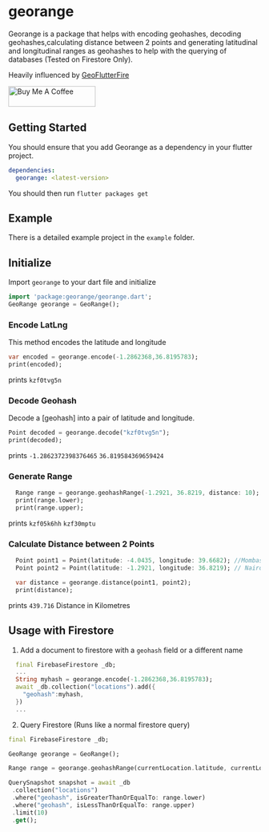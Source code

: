 # georange

Georange is a package that helps with encoding geohashes, decoding geohashes,calculating distance between 2 points and generating latitudinal and longitudinal ranges as geohashes to help with the querying of databases (Tested on Firestore Only).

Heavily influenced by [GeoFlutterFire](https://github.com/DarshanGowda0/GeoFlutterFire)

<a href="https://www.buymeacoffee.com/cngeru" target="_blank"><img src="https://cdn.buymeacoffee.com/buttons/default-orange.png" alt="Buy Me A Coffee" height="41" width="174"></a>

## Getting Started

You should ensure that you add Georange as a dependency in your flutter project.

```yaml
dependencies:
  georange: <latest-version>
```

You should then run `flutter packages get`

## Example

There is a detailed example project in the `example` folder.

## Initialize

Import `georange` to your dart file and initialize

```dart
import 'package:georange/georange.dart';
GeoRange georange = GeoRange();
```

### Encode LatLng

This method encodes the latitude and longitude
  ```dart
  var encoded = georange.encode(-1.2862368,36.8195783);
  print(encoded);
  ```
  prints `kzf0tvg5n`

### Decode Geohash

Decode a [geohash] into a pair of latitude and longitude.
  ```dart
  Point decoded = georange.decode("kzf0tvg5n");
  print(decoded);
  ```
  prints 
  `-1.2862372398376465`
  `36.819584369659424`

### Generate Range

```dart
  Range range = georange.geohashRange(-1.2921, 36.8219, distance: 10);
  print(range.lower);
  print(range.upper);
```
  prints 
  `kzf05k6hh`
  `kzf30mptu`

### Calculate Distance between 2 Points

```dart 
  Point point1 = Point(latitude: -4.0435, longitude: 39.6682); //Mombasa
  Point point2 = Point(latitude: -1.2921, longitude: 36.8219); // Nairobi

  var distance = georange.distance(point1, point2);
  print(distance);
```
prints 
  `439.716` Distance in Kilometres

## Usage with Firestore
1. Add a document to firestore with a `geohash` field  or a different name

``` dart
  final FirebaseFirestore _db;
  ...
  String myhash = georange.encode(-1.2862368,36.8195783);
  await _db.collection("locations").add({
    "geohash":myhash,
  })
  ...
```

2. Query Firestore (Runs like a normal firestore query)
 ```dart
 final FirebaseFirestore _db;

 GeoRange georange = GeoRange();

 Range range = georange.geohashRange(currentLocation.latitude, currentLocation.longitude, distance:10);

 QuerySnapshot snapshot = await _db
  .collection("locations")
  .where("geohash", isGreaterThanOrEqualTo: range.lower)
  .where("geohash", isLessThanOrEqualTo: range.upper)
  .limit(10)
  .get();

 ```